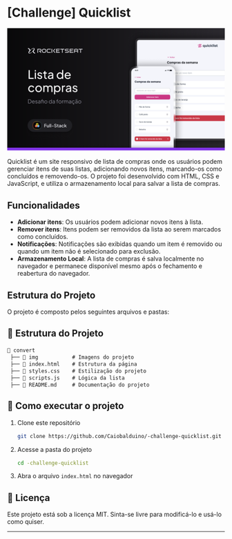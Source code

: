 # [Challenge] Quicklist

![Cover](img/Cover.png)

Quicklist é um site responsivo de lista de compras onde os usuários podem gerenciar itens de suas listas, adicionando novos itens, marcando-os como concluídos e removendo-os. O projeto foi desenvolvido com HTML, CSS e JavaScript, e utiliza o armazenamento local para salvar a lista de compras.

## Funcionalidades

- **Adicionar itens**: Os usuários podem adicionar novos itens à lista.
- **Remover itens**: Itens podem ser removidos da lista ao serem marcados como concluídos.
- **Notificações**: Notificações são exibidas quando um item é removido ou quando um item não é selecionado para exclusão.
- **Armazenamento Local**: A lista de compras é salva localmente no navegador e permanece disponível mesmo após o fechamento e reabertura do navegador.

## Estrutura do Projeto

O projeto é composto pelos seguintes arquivos e pastas:

## 📂 Estrutura do Projeto

```plaintext
📂 convert
 ├── 📁 img           # Imagens do projeto
 ├── 📄 index.html    # Estrutura da página
 ├── 📄 styles.css    # Estilização do projeto
 ├── 📄 scripts.js    # Lógica da lista
 ├── 📄 README.md     # Documentação do projeto
```

 ## 🔧 Como executar o projeto

1. Clone este repositório
   ```sh
   git clone https://github.com/Caiobalduino/-challenge-quicklist.git
   ```
2. Acesse a pasta do projeto
   ```sh
   cd -challenge-quicklist
   ```
3. Abra o arquivo `index.html` no navegador

## 📝 Licença

Este projeto está sob a licença MIT. Sinta-se livre para modificá-lo e usá-lo como quiser.

---